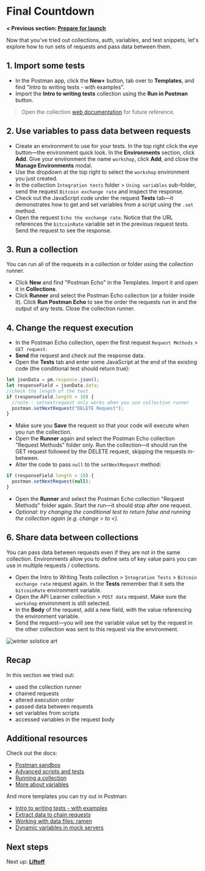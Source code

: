 # Final Countdown

__< Previous section: [Prepare for launch](./part1-PrepareForLaunch.md)__

Now that you've tried out collections, auth, variables, and test snippets, let's explore how to run sets of requests and pass data between them.

## 1. Import some tests

* In the Postman app, click the **New+** button, tab over to **Templates**, and find "Intro to writing tests - with examples".
* Import the **Intro to writing tests** collection using the **Run in Postman** button.

> Open the collection [web documentation](https://documenter.getpostman.com/view/1559645/RzZFCGFR?version=latest) for future reference.

## 2. Use variables to pass data between requests

* Create an environment to use for your tests. In the top right click the eye button—the environment quick look. In the __Environments__ section, click __Add__. Give your environment the name `workshop`, click __Add__, and close the __Manage Environments__ modal.
* Use the dropdown at the top right to select the `workshop` environment you just created.
* In the collection `Integration tests` folder &gt; `Using variables` sub-folder, send the request `Bitcoin exchange rate` and inspect the response.
* Check out the JavaScript code under the request **Tests** tab—it demonstrates how to get and set variables from a script using the `.set` method.
* Open the request `Echo the exchange rate`. Notice that the URL references the `bitcoinRate` variable set in the previous request tests. Send the request to see the response.

## 3. Run a collection

You can run all of the requests in a collection or folder using the collection runner.

* Click __New__ and find "Postman Echo" in the Templates. Import it and open it in __Collections__.
* Click __Runner__ and select the Postman Echo collection (or a folder inside it). Click __Run Postman Echo__ to see the order the requests run in and the output of any tests. Close the collection runner.

## 4. Change the request execution

* In the Postman Echo collection, open the first request `Request Methods` &gt; `GET request`.
* __Send__ the request and check out the response data.
* Open the **Tests** tab and enter some JavaScript at the end of the existing code (the conditional test should return true):

```javascript
let jsonData = pm.response.json();
let responseField = jsonData.data;
//check the length of the text
if (responseField.length > 10) {
  //note - setnextrequest only works when you use collection runner
  postman.setNextRequest("DELETE Request");
}
```

* Make sure you __Save__ the request so that your code will execute when you run the collection.
* Open the __Runner__ again and select the Postman Echo collection "Request Methods" folder only. Run the collection—it should run the GET request followed by the DELETE request, skipping the requests in-between.
* Alter the code to pass `null` to the `setNextRequest` method:

```javascript
if (responseField.length > 10) {
  postman.setNextRequest(null);
}
```

* Open the __Runner__ and select the Postman Echo collection "Request Methods" folder again. Start the run—it should stop after one request.
* _Optional: try changing the conditional test to return false and running the collection again (e.g. change &gt; to &lt;)._

## 6. Share data between collections

You can pass data between requests even if they are not in the same collection. Environments allow you to define sets of key value pairs you can use in multiple requests / collections.

* Open the Intro to Writing Tests collection &gt; `Integration Tests` &gt; `Bitcoin exchange rate` request again. In the __Tests__ remember that it sets the `bitcoinRate` environment variable.
* Open the API Learner collection &gt; `POST data` request. Make sure the `workshop` environment is still selected.
* In the __Body__ of the request, add a new field, with the value referencing the environment variable.
* Send the request—you will see the variable value set by the request in the other collection was sent to this request via the environment.

![[winter solstice art](https://apod.nasa.gov/apod/image/1712/WinterSolsticeMW_Seip.jpg)](https://apod.nasa.gov/apod/image/1712/WinterSolsticeMW_Seip.jpg)

## Recap

In this section we tried out:

* used the collection runner
* chained requests
* altered execution order
* passed data between requests
* set variables from scripts
* accessed variables in the request body

## Additional resources

Check out the docs:

* [Postman sandbox](https://learning.postman.com/docs/postman/scripts/postman-sandbox/)
* [Advanced scripts and tests](https://learning.postman.com/docs/postman/collection-runs/building-workflows/)
* [Running a collection](https://learning.postman.com/docs/postman/collection-runs/intro-to-collection-runs/)
* [More about variables](https://learning.postman.com/docs/postman/variables-and-environments/variables/)

And more templates you can try out in Postman:

* [Intro to writing tests - with examples](https://explore.postman.com/templates/198/intro-to-writing-tests---with-examples)
* [Extract data to chain requests](https://explore.postman.com/templates/1616/extract-data-to-chain-requests)
* [Working with data files: ramen](https://explore.postman.com/templates/1433/working-with-data-files-ramen)
* [Dynamic variables in mock servers](https://explore.postman.com/templates/3360/dynamic-variables-in-mock-servers)

## Next steps

Next up: __[Liftoff](./part3-Liftoff.md)__
